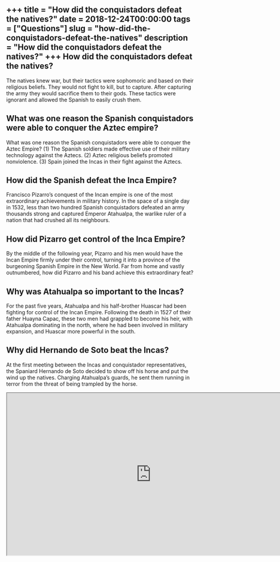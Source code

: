 +++
title = "How did the conquistadors defeat the natives?"
date = 2018-12-24T00:00:00
tags = ["Questions"]
slug = "how-did-the-conquistadors-defeat-the-natives"
description = "How did the conquistadors defeat the natives?"
+++
How did the conquistadors defeat the natives?
---------------------------------------------

The natives knew war, but their tactics were sophomoric and based on their religious beliefs. They would not fight to kill, but to capture. After capturing the army they would sacrifice them to their gods. These tactics were ignorant and allowed the Spanish to easily crush them.

What was one reason the Spanish conquistadors were able to conquer the Aztec empire?
------------------------------------------------------------------------------------

What was one reason the Spanish conquistadors were able to conquer the Aztec Empire? (1) The Spanish soldiers made effective use of their military technology against the Aztecs. (2) Aztec religious beliefs promoted nonviolence. (3) Spain joined the Incas in their fight against the Aztecs.

How did the Spanish defeat the Inca Empire?
-------------------------------------------

Francisco Pizarro’s conquest of the Incan empire is one of the most extraordinary achievements in military history. In the space of a single day in 1532, less than two hundred Spanish conquistadors defeated an army thousands strong and captured Emperor Atahualpa, the warlike ruler of a nation that had crushed all its neighbours.

How did Pizarro get control of the Inca Empire?
-----------------------------------------------

By the middle of the following year, Pizarro and his men would have the Incan Empire firmly under their control, turning it into a province of the burgeoning Spanish Empire in the New World. Far from home and vastly outnumbered, how did Pizarro and his band achieve this extraordinary feat?

Why was Atahualpa so important to the Incas?
--------------------------------------------

For the past five years, Atahualpa and his half-brother Huascar had been fighting for control of the Incan Empire. Following the death in 1527 of their father Huayna Capac, these two men had grappled to become his heir, with Atahualpa dominating in the north, where he had been involved in military expansion, and Huascar more powerful in the south.

Why did Hernando de Soto beat the Incas?
----------------------------------------

At the first meeting between the Incas and conquistador representatives, the Spaniard Hernando de Soto decided to show off his horse and put the wind up the natives. Charging Atahualpa’s guards, he sent them running in terror from the threat of being trampled by the horse.

<iframe allow="accelerometer; autoplay; clipboard-write; encrypted-media; gyroscope; picture-in-picture" allowfullscreen="" class="__youtube_prefs__  epyt-is-override  no-lazyload" data-no-lazy="1" data-origheight="433" data-origwidth="770" data-skipgform_ajax_framebjll="" height="433" id="_ytid_69014" loading="lazy" src="https://www.youtube.com/embed/uC0PgqB-XuE?enablejsapi=1&autoplay=0&cc_load_policy=0&cc_lang_pref=&iv_load_policy=1&loop=0&modestbranding=0&rel=1&fs=1&playsinline=0&autohide=2&theme=dark&color=red&controls=1&" title="YouTube player" width="770"></iframe>